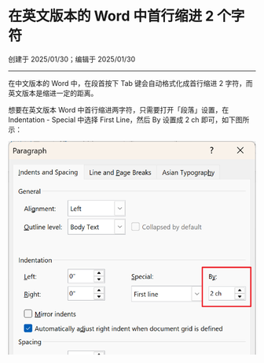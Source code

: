 # 在英文版本的 Word 中首行缩进 2 个字符

创建于 2025/01/30；编辑于 2025/01/30

---

在中文版本的 Word 中，在段首按下 Tab 键会自动格式化成首行缩进 2 字符，而英文版本是缩进一定的距离。

想要在英文版本 Word 中首行缩进两字符，只需要打开「段落」设置，在 Indentation - Special 中选择 First Line，然后 By 设置成 2 ch 即可，如下图所示：

![](word.png)
